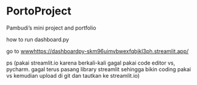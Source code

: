 # PortoProject
Pambudi’s mini project and portfolio 

how to run dashboard.py

go to [www](https://dashboardpy-skm96uimvbwexfqbjkl3ph.streamlit.app/)https://dashboardpy-skm96uimvbwexfqbjkl3ph.streamlit.app/


ps
(pakai streamlit.io karena berkali-kali gagal pakai code editor vs, pycharm. gagal terus pasang library streamlit sehingga bikin coding pakai vs kemudian upload di git dan tautkan ke streamlit.io)
